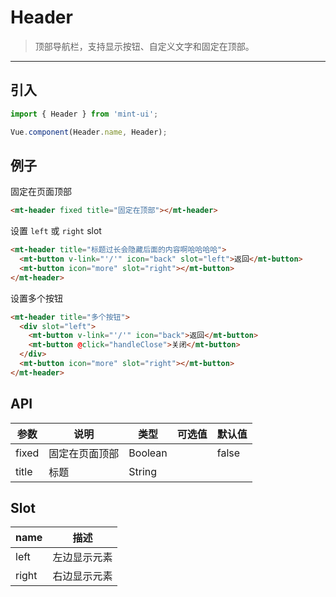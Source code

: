 # Header

> 顶部导航栏，支持显示按钮、自定义文字和固定在顶部。

-------------

## 引入

```javascript
import { Header } from 'mint-ui';

Vue.component(Header.name, Header);
```

## 例子

固定在页面顶部

```html
<mt-header fixed title="固定在顶部"></mt-header>
```

设置 `left` 或 `right` slot

```html
<mt-header title="标题过长会隐藏后面的内容啊哈哈哈哈">
  <mt-button v-link="'/'" icon="back" slot="left">返回</mt-button>
  <mt-button icon="more" slot="right"></mt-button>
</mt-header>
```

设置多个按钮

```html
<mt-header title="多个按钮">
  <div slot="left">
    <mt-button v-link="'/'" icon="back">返回</mt-button>
    <mt-button @click="handleClose">关闭</mt-button>
  </div>
  <mt-button icon="more" slot="right"></mt-button>
</mt-header>
```

## API
| 参数 | 说明 | 类型 | 可选值 | 默认值 |
|------|-------|---------|-------|--------|
| fixed | 固定在页面顶部 | Boolean | | false |
| title | 标题 | String | |  |

## Slot
| name | 描述 |
|------|--------|
| left | 左边显示元素 |
| right | 右边显示元素 |
